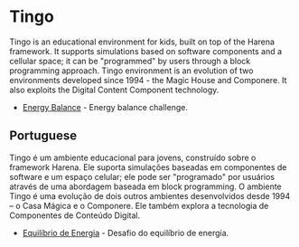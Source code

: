 # Tingo

Tingo is an educational environment for kids, built on top of the Harena framework. It supports simulations based on software components and a cellular space; it can be "programmed" by users through a block programming approach. Tingo environment is an evolution of two environments developed since 1994 - the Magic House and Componere. It also exploits the Digital Content Component technology.

* [Energy Balance](energy) - Energy balance challenge.

## Portuguese

Tingo é um ambiente educacional para jovens, construído sobre o framework Harena. Ele suporta simulações baseadas em componentes de software e um espaço celular; ele pode ser "programado" por usuários através de uma abordagem baseada em block programming. O ambiente Tingo é uma evolução de dois outros ambientes desenvolvidos desde 1994 – o Casa Mágica e o Componere. Ele também explora a tecnologia de Componentes de Conteúdo Digital.

* [Equilíbrio de Energia](energy) - Desafio do equilíbrio de energia.